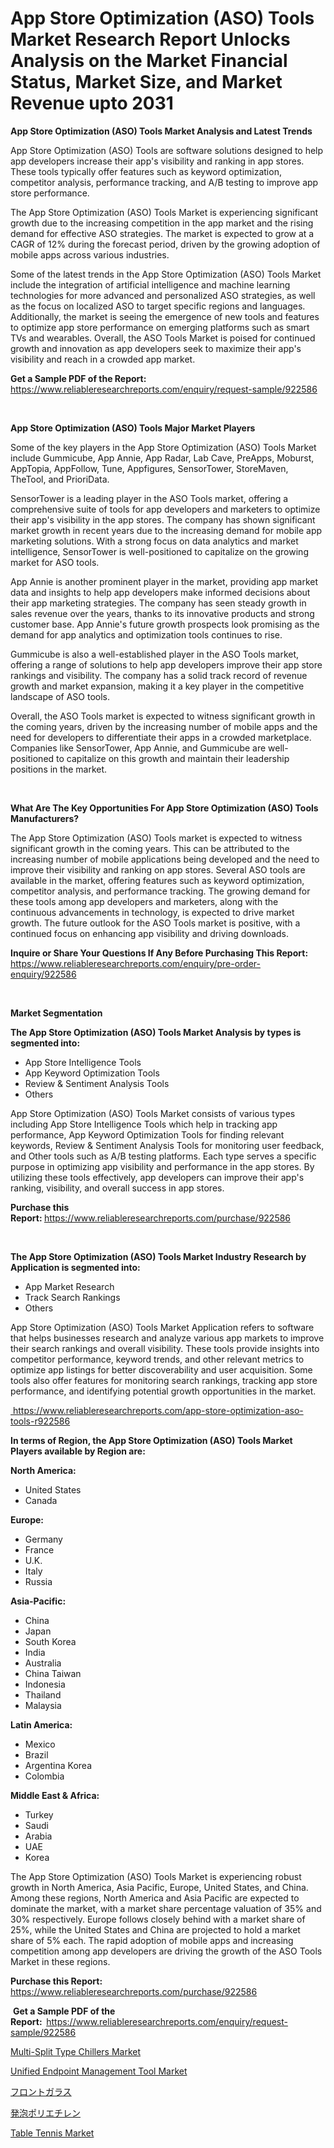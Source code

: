 <p><h1>App Store Optimization (ASO) Tools Market Research Report Unlocks Analysis on the Market Financial Status, Market Size, and Market Revenue upto 2031</h1></p><p><strong>App Store Optimization (ASO) Tools Market Analysis and Latest Trends</strong></p>
<p><p>App Store Optimization (ASO) Tools are software solutions designed to help app developers increase their app's visibility and ranking in app stores. These tools typically offer features such as keyword optimization, competitor analysis, performance tracking, and A/B testing to improve app store performance.</p><p>The App Store Optimization (ASO) Tools Market is experiencing significant growth due to the increasing competition in the app market and the rising demand for effective ASO strategies. The market is expected to grow at a CAGR of 12% during the forecast period, driven by the growing adoption of mobile apps across various industries.</p><p>Some of the latest trends in the App Store Optimization (ASO) Tools Market include the integration of artificial intelligence and machine learning technologies for more advanced and personalized ASO strategies, as well as the focus on localized ASO to target specific regions and languages. Additionally, the market is seeing the emergence of new tools and features to optimize app store performance on emerging platforms such as smart TVs and wearables. Overall, the ASO Tools Market is poised for continued growth and innovation as app developers seek to maximize their app's visibility and reach in a crowded app market.</p></p>
<p><strong>Get a Sample PDF of the Report:&nbsp;</strong> <a href="https://www.reliableresearchreports.com/enquiry/request-sample/922586">https://www.reliableresearchreports.com/enquiry/request-sample/922586</a></p>
<p>&nbsp;</p>
<p><strong>App Store Optimization (ASO) Tools Major Market Players</strong></p>
<p><p>Some of the key players in the App Store Optimization (ASO) Tools Market include Gummicube, App Annie, App Radar, Lab Cave, PreApps, Moburst, AppTopia, AppFollow, Tune, Appfigures, SensorTower, StoreMaven, TheTool, and PrioriData. </p><p>SensorTower is a leading player in the ASO Tools market, offering a comprehensive suite of tools for app developers and marketers to optimize their app's visibility in the app stores. The company has shown significant market growth in recent years due to the increasing demand for mobile app marketing solutions. With a strong focus on data analytics and market intelligence, SensorTower is well-positioned to capitalize on the growing market for ASO tools.</p><p>App Annie is another prominent player in the market, providing app market data and insights to help app developers make informed decisions about their app marketing strategies. The company has seen steady growth in sales revenue over the years, thanks to its innovative products and strong customer base. App Annie's future growth prospects look promising as the demand for app analytics and optimization tools continues to rise.</p><p>Gummicube is also a well-established player in the ASO Tools market, offering a range of solutions to help app developers improve their app store rankings and visibility. The company has a solid track record of revenue growth and market expansion, making it a key player in the competitive landscape of ASO tools.</p><p>Overall, the ASO Tools market is expected to witness significant growth in the coming years, driven by the increasing number of mobile apps and the need for developers to differentiate their apps in a crowded marketplace. Companies like SensorTower, App Annie, and Gummicube are well-positioned to capitalize on this growth and maintain their leadership positions in the market.</p></p>
<p>&nbsp;</p>
<p><strong>What Are The Key Opportunities For App Store Optimization (ASO) Tools Manufacturers?</strong></p>
<p><p>The App Store Optimization (ASO) Tools market is expected to witness significant growth in the coming years. This can be attributed to the increasing number of mobile applications being developed and the need to improve their visibility and ranking on app stores. Several ASO tools are available in the market, offering features such as keyword optimization, competitor analysis, and performance tracking. The growing demand for these tools among app developers and marketers, along with the continuous advancements in technology, is expected to drive market growth. The future outlook for the ASO Tools market is positive, with a continued focus on enhancing app visibility and driving downloads.</p></p>
<p><strong>Inquire or Share Your Questions If Any Before Purchasing This Report:</strong> <a href="https://www.reliableresearchreports.com/enquiry/pre-order-enquiry/922586">https://www.reliableresearchreports.com/enquiry/pre-order-enquiry/922586</a></p>
<p>&nbsp;</p>
<p><strong>Market Segmentation</strong></p>
<p><strong>The App Store Optimization (ASO) Tools Market Analysis by types is segmented into:</strong></p>
<p><ul><li>App Store Intelligence Tools</li><li>App Keyword Optimization Tools</li><li>Review & Sentiment Analysis Tools</li><li>Others</li></ul></p>
<p><p>App Store Optimization (ASO) Tools Market consists of various types including App Store Intelligence Tools which help in tracking app performance, App Keyword Optimization Tools for finding relevant keywords, Review & Sentiment Analysis Tools for monitoring user feedback, and Other tools such as A/B testing platforms. Each type serves a specific purpose in optimizing app visibility and performance in the app stores. By utilizing these tools effectively, app developers can improve their app's ranking, visibility, and overall success in app stores.</p></p>
<p><strong>Purchase this Report:&nbsp;</strong><a href="https://www.reliableresearchreports.com/purchase/922586">https://www.reliableresearchreports.com/purchase/922586</a></p>
<p>&nbsp;</p>
<p><strong>The App Store Optimization (ASO) Tools Market Industry Research by Application is segmented into:</strong></p>
<p><ul><li>App Market Research</li><li>Track Search Rankings</li><li>Others</li></ul></p>
<p><p>App Store Optimization (ASO) Tools Market Application refers to software that helps businesses research and analyze various app markets to improve their search rankings and overall visibility. These tools provide insights into competitor performance, keyword trends, and other relevant metrics to optimize app listings for better discoverability and user acquisition. Some tools also offer features for monitoring search rankings, tracking app store performance, and identifying potential growth opportunities in the market.</p></p>
<p><a href="https://www.reliableresearchreports.com/app-store-optimization-aso-tools-r922586">&nbsp;https://www.reliableresearchreports.com/app-store-optimization-aso-tools-r922586</a></p>
<p><strong>In terms of Region, the App Store Optimization (ASO) Tools Market Players available by Region are:</strong></p>
<p>
    <p> <strong> North America: </strong>
        <ul>
            <li>United States</li>
            <li>Canada</li>
        </ul>
        </p> 
    <p> <strong> Europe: </strong>
        <ul>
            <li>Germany</li>
            <li>France</li>
            <li>U.K.</li>
            <li>Italy</li>
            <li>Russia</li>
        </ul>
        </p> 
    <p> <strong> Asia-Pacific: </strong>
        <ul>
            <li>China</li>
            <li>Japan</li>
            <li>South Korea</li>
            <li>India</li>
            <li>Australia</li>
            <li>China Taiwan</li>
            <li>Indonesia</li>
            <li>Thailand</li>
            <li>Malaysia</li>
        </ul>
        </p> 
    <p> <strong> Latin America: </strong>
        <ul>
            <li>Mexico</li>
            <li>Brazil</li>
            <li>Argentina Korea</li>
            <li>Colombia</li>
        </ul>
        </p> 
    <p> <strong> Middle East & Africa: </strong>
        <ul>
            <li>Turkey</li>
            <li>Saudi</li>
            <li>Arabia</li>
            <li>UAE</li>
            <li>Korea</li>
        </ul>
    </p>
    </p>
<p><p>The App Store Optimization (ASO) Tools Market is experiencing robust growth in North America, Asia Pacific, Europe, United States, and China. Among these regions, North America and Asia Pacific are expected to dominate the market, with a market share percentage valuation of 35% and 30% respectively. Europe follows closely behind with a market share of 25%, while the United States and China are projected to hold a market share of 5% each. The rapid adoption of mobile apps and increasing competition among app developers are driving the growth of the ASO Tools Market in these regions.</p></p>
<p><strong>Purchase this Report: </strong><a href="https://www.reliableresearchreports.com/purchase/922586">https://www.reliableresearchreports.com/purchase/922586</a></p>
<p>&nbsp;<strong>Get a Sample PDF of the Report:&nbsp;&nbsp;</strong><a href="https://www.reliableresearchreports.com/enquiry/request-sample/922586">https://www.reliableresearchreports.com/enquiry/request-sample/922586</a></p>
<p><strong></strong></p>
<p><p><a href="https://www.linkedin.com/pulse/global-multi-split-type-chillers-market-types-applications-1vb8c">Multi-Split Type Chillers Market</a></p><p><a href="https://www.linkedin.com/pulse/unified-endpoint-management-tool-market-centers-aspects-growth-kci2c">Unified Endpoint Management Tool Market</a></p><p><a href="https://github.com/reliezer65/Market-Research-Report-List-1/blob/main/817697761067.md">フロントガラス</a></p><p><a href="https://github.com/RodHoppe07/Market-Research-Report-List-1/blob/main/179515061066.md">発泡ポリエチレン</a></p><p><a href="https://issuu.com/reportprime-2/docs/table-tennis-market-size-2030.pptx">Table Tennis Market</a></p></p>